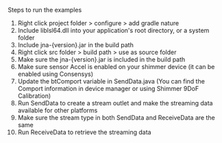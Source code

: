 Steps to run the examples
1. Right click project folder > configure > add gradle nature
2. Include liblsl64.dll into your application's root directory, or a system folder
3. Include jna-{version}.jar in the build path
4. Right click src folder > build path > use as source folder
5. Make sure the jna-{version}.jar is included in the build path
6. Make sure sensor Accel is enabled on your shimmer device (it can be enabled using Consensys)
7. Update the btComport variable in SendData.java (You can find the Comport information in device manager or using Shimmer 9DoF Calibration)
8. Run SendData to create a stream outlet and make the streaming data available for other platforms
9. Make sure the stream type in both SendData and ReceiveData are the same
10. Run ReceiveData to retrieve the streaming data